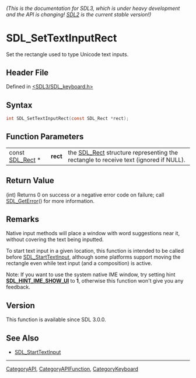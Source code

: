 ###### (This is the documentation for SDL3, which is under heavy development and the API is changing! [SDL2](https://wiki.libsdl.org/SDL2/) is the current stable version!)
# SDL_SetTextInputRect

Set the rectangle used to type Unicode text inputs.

## Header File

Defined in [<SDL3/SDL_keyboard.h>](https://github.com/libsdl-org/SDL/blob/main/include/SDL3/SDL_keyboard.h)

## Syntax

```c
int SDL_SetTextInputRect(const SDL_Rect *rect);
```

## Function Parameters

|                              |          |                                                                                                  |
| ---------------------------- | -------- | ------------------------------------------------------------------------------------------------ |
| const [SDL_Rect](SDL_Rect) * | **rect** | the [SDL_Rect](SDL_Rect) structure representing the rectangle to receive text (ignored if NULL). |

## Return Value

(int) Returns 0 on success or a negative error code on failure; call
[SDL_GetError](SDL_GetError)() for more information.

## Remarks

Native input methods will place a window with word suggestions near it,
without covering the text being inputted.

To start text input in a given location, this function is intended to be
called before [SDL_StartTextInput](SDL_StartTextInput), although some
platforms support moving the rectangle even while text input (and a
composition) is active.

Note: If you want to use the system native IME window, try setting hint
**[SDL_HINT_IME_SHOW_UI](SDL_HINT_IME_SHOW_UI)** to **1**, otherwise this
function won't give you any feedback.

## Version

This function is available since SDL 3.0.0.

## See Also

- [SDL_StartTextInput](SDL_StartTextInput)

----
[CategoryAPI](CategoryAPI), [CategoryAPIFunction](CategoryAPIFunction), [CategoryKeyboard](CategoryKeyboard)

